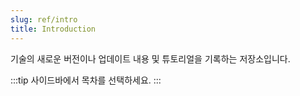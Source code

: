 ```yaml
---
slug: ref/intro
title: Introduction
---
```


기술의 새로운 버전이나 업데이트 내용 및 튜토리얼을 기록하는 저장소입니다.

:::tip
사이드바에서 목차를 선택하세요.
:::
